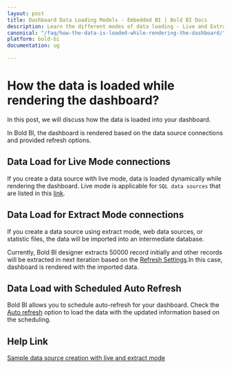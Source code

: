 ```yaml
---
layout: post
title: Dashboard Data Loading Models - Embedded BI | Bold BI Docs
description: Learn the different modes of data loading - Live and Extract, available with Bold BI Embedded while rendering the dashboard.
canonical: "/faq/how-the-data-is-loaded-while-rendering-the-dashboard/"
platform: bold-bi
documentation: ug

---
```

# How the data is loaded while rendering the dashboard?
In this post, we will discuss how the data is loaded into your dashboard.

In Bold BI, the dashboard is rendered based on the data source connections and provided refresh options.

## Data Load for Live Mode connections
If you create a data source with live mode, data is loaded dynamically while rendering the dashboard. Live mode is applicable for `SQL data sources` that are listed in this [link](/working-with-data-sources/data-connectors/).

## Data Load for Extract Mode connections
If you create a data source using extract mode, web data sources, or statistic files, the data will be imported into an intermediate database. 

Currently, Bold BI designer extracts 50000 record initially and other records will be extracted in next iteration based on the [Refresh Settings](/working-with-data-sources/data-connectors/sql-data-source/#sql-data-source-refresh-settings).In this case, dashboard is rendered with the imported data.

## Data Load with Scheduled Auto Refresh
Bold BI allows you to schedule auto-refresh for your dashboard. Check the [Auto refresh](/working-with-dashboards/preview-dashboard/refresh-dashboard/) option to load the data with the updated information based on the scheduling. 

## Help Link
[Sample data source creation with live and extract mode](/working-with-data-sources/data-connectors/sql-data-source/)
